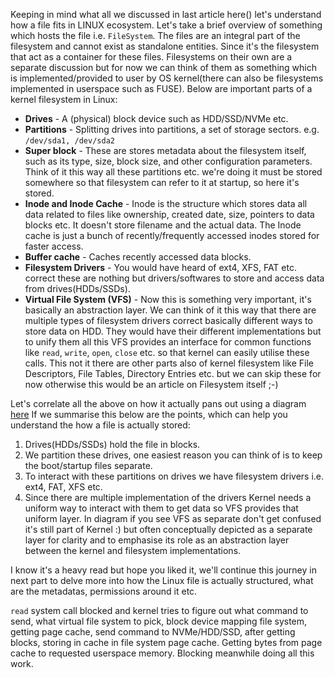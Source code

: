 Keeping in mind what all we discussed in last article here() let's understand how a file fits in LINUX ecosystem. Let's take a brief overview of something which hosts the file i.e. `FileSystem`.
The files are an integral part of the filesystem and cannot exist as standalone entities. Since it's the filesystem that act as a container for these files. Filesystems on their own are a separate discussion but for now we can think of them as something which is implemented/provided to user by OS kernel(there can also be filesystems implemented in userspace such as FUSE).
Below are important parts of a kernel filesystem in Linux:
- **Drives** - A (physical) block device such as HDD/SSD/NVMe etc.
- **Partitions** - Splitting drives into partitions, a set of storage sectors. e.g. `/dev/sda1, /dev/sda2`
- **Super block** - These are stores metadata about the filesystem itself, such as its type, size, block size, and other configuration parameters. Think of it this way all these partitions etc. we're doing it must be stored somewhere so that filesystem can refer to it at startup, so here it's stored.
- **Inode and Inode Cache** - Inode is the structure which stores data all data related to files like ownership, created date, size, pointers to data blocks etc. It doesn't store filename and the actual data. The Inode cache is just a bunch of recently/frequently accessed inodes stored for faster access.
- **Buffer cache** - Caches recently accessed data blocks.
- **Filesystem Drivers** - You would have heard of ext4, XFS, FAT etc. correct these are nothing but drivers/softwares to store and access data from drives(HDDs/SSDs).
- **Virtual File System (VFS)** - Now this is something very important, it's basically an abstraction layer. We can think of it this way that there are multiple types of filesystem drivers correct basically different ways to store data on HDD. They would have their different implementations but to unify them all this VFS provides an interface for common functions like `read`, `write`, `open`, `close` etc. so that kernel can easily utilise these calls.
This not it there are other parts also of kernel filesystem like File Descriptors, File Tables, Directory Entries etc. but we can skip these for now otherwise this would be an article on Filesystem itself ;-)

Let's correlate all the above on how it actually pans out using a diagram [here](obsidian://open?vault=obsidian&file=Excalidraw%2FDrawing%202024-03-23%2001.45.48.excalidraw) 
If we summarise this below are the points, which can help you understand the how a file is actually stored:
1. Drives(HDDs/SSDs) hold the file in blocks.
2. We partition these drives, one easiest reason you can think of is to keep the boot/startup files separate.
3. To interact with these partitions on drives we have filesystem drivers i.e. ext4, FAT, XFS etc.
4. Since there are multiple implementation of the drivers Kernel needs a uniform way to interact with them to get data so VFS provides that uniform layer.
In diagram if you see VFS as separate don't get confused it's still part of Kernel :) but often conceptually depicted as a separate layer for clarity and to emphasise its role as an abstraction layer between the kernel and filesystem implementations.

I know it's a heavy read but hope you liked it, we'll continue this journey in next part to delve more into how the Linux file is actually structured, what are the metadatas, permissions around it etc.



`read` system call blocked and kernel tries to figure out what command to send, what virtual file system to pick, block device mapping file system, getting page cache, send command to NVMe/HDD/SSD, after getting blocks, storing in cache in file system page cache.
Getting bytes from page cache to requested userspace memory. Blocking meanwhile doing all this work.